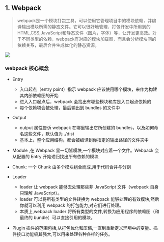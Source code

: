 ## 1. Webpack
> webpack是一个模块打包工具，可以使用它管理项目中的模块依赖，并编译输出模块所需的静态文件。它可以很好地管理、打包开发中所用到的HTML,CSS,JavaScript和静态文件（图片，字体）等，让开发更高效。对于不同类型的依赖，webpack有对应的模块加载器，而且会分析模块间的依赖关系，最后合并生成优化的静态资源。

![](https://s1.ax1x.com/2020/05/17/YRue0O.png)

### webpack 核心概念
* Entry 
  * 入口起点（entry point）指示 webpack 应该使用哪个模块，来作为构建其内部依赖图的开始
  * 进入入口起点后，webpack 会找出有哪些模块和库是入口起点依赖的
  * 每个依赖项会被处理，最后输出到 bundles 的文件中

* Output
  * output 属性告诉 webpack 在哪里输出它所创建的 bundles，以及如何命名这些文件，默认值为 ./dist
  * 基本上，整个应用结构，都会被编译到你指定的输出路径的文件夹中

* Module ,在 Webpack 里一切皆模块,一个模块对应着一个文件。Webpack 会从配置的 Entry 开始递归找出所有依赖的模块
* Chunk: 一个 Chunk 由多个模块组合而成,用于代码合并与分割
* Loader
  * loader 让 webpack 能够去处理那些非 JavaScript 文件（webpack 自身只理解 JavaScript）。
  * loader 可以将所有类型的文件转换为 webpack 能够处理的有效模块,然后你就可以利用 webpack 的打包能力,对它们进行处理。
  * 本质上,webpack loader 将所有类型的文件,转换为应用程序的依赖图（和最终的 bundle）可以直接引用的模块。
* Plugin 插件的范围包括,从打包优化和压缩,一直到重新定义环境中的变量。插件接口功能极其强大,可以用来处理各种各样的任务。